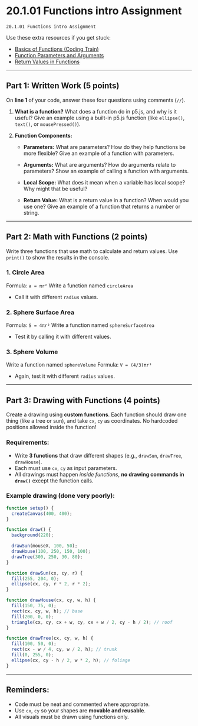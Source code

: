 # 20.1.01 Functions intro Assignment
```
20.1.01 Functions intro Assignment
```
Use these extra resources if you get stuck:

* [Basics of Functions (Coding Train)](https://thecodingtrain.com/tracks/code-programming-with-p5-js/code/5-functions/1-basics)
* [Function Parameters and Arguments](https://thecodingtrain.com/tracks/code-programming-with-p5-js/code/5-functions/2-arguments)
* [Return Values in Functions](https://thecodingtrain.com/tracks/code-programming-with-p5-js/code/5-functions/3-return)

---

## Part 1: Written Work (5 points)

On **line 1** of your code, answer these four questions using comments (`//`).

1. **What is a function?**
   What does a function do in p5.js, and why is it useful? Give an example using a built-in p5.js function (like `ellipse()`, `text()`, or `mousePressed()`).

2. **Function Components:**

   * **Parameters:**
     What are parameters? How do they help functions be more flexible? Give an example of a function with parameters.

   * **Arguments:**
     What are arguments? How do arguments relate to parameters? Show an example of calling a function with arguments.

   * **Local Scope:**
     What does it mean when a variable has local scope? Why might that be useful?

   * **Return Value:**
     What is a return value in a function? When would you use one? Give an example of a function that returns a number or string.

---

## Part 2: Math with Functions (2 points)

Write three functions that use math to calculate and return values. Use `print()` to show the results in the console.

### 1. Circle Area
Formula: `a = πr²`
Write a function named `circleArea`
* Call it with different `radius` values.

### 2. Sphere Surface Area

Formula: `S = 4πr²`
Write a function named `sphereSurfaceArea`
* Test it by calling it with different values.

### 3. Sphere Volume
Write a function named `sphereVolume`
Formula: `V = (4/3)πr³`


* Again, test it with different `radius` values.

---

## Part 3: Drawing with Functions (4 points)

Create a drawing using **custom functions**. Each function should draw one thing (like a tree or sun), and take `cx`, `cy` as coordinates. No hardcoded positions allowed inside the function!

### Requirements:

* Write **3 functions** that draw different shapes (e.g., `drawSun`, `drawTree`, `drawHouse`).
* Each must use `cx`, `cy` as input parameters.
* All drawings must happen *inside functions*,  **no drawing commands in `draw()`** except the function calls.

### Example drawing (done very poorly):

```js
function setup() {
  createCanvas(400, 400);
}

function draw() {
  background(220);

  drawSun(mouseX, 100, 50);
  drawHouse(100, 250, 150, 100);
  drawTree(300, 250, 30, 80);
}

function drawSun(cx, cy, r) {
  fill(255, 204, 0);
  ellipse(cx, cy, r * 2, r * 2);
}

function drawHouse(cx, cy, w, h) {
  fill(150, 75, 0);
  rect(cx, cy, w, h); // base
  fill(200, 0, 0);
  triangle(cx, cy, cx + w, cy, cx + w / 2, cy - h / 2); // roof
}

function drawTree(cx, cy, w, h) {
  fill(100, 50, 0);
  rect(cx - w / 4, cy, w / 2, h); // trunk
  fill(0, 255, 0);
  ellipse(cx, cy - h / 2, w * 2, h); // foliage
}
```

---

## Reminders:

* Code must be neat and commented where appropriate.
* Use `cx`, `cy` so your shapes are **movable and reusable**.
* All visuals must be drawn using functions only.

